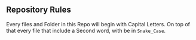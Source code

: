 ## Repository Rules
Every files and Folder in this Repo will begin with Capital Letters.
On top of that every file that include a Second word, with be in `Snake_Case`.
